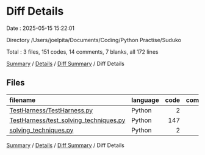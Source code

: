 # Diff Details

Date : 2025-05-15 15:22:01

Directory /Users/joelpita/Documents/Coding/Python Practise/Suduko

Total : 3 files,  151 codes, 14 comments, 7 blanks, all 172 lines

[Summary](results.md) / [Details](details.md) / [Diff Summary](diff.md) / Diff Details

## Files
| filename | language | code | comment | blank | total |
| :--- | :--- | ---: | ---: | ---: | ---: |
| [TestHarness/TestHarness.py](/TestHarness/TestHarness.py) | Python | 2 | 0 | 0 | 2 |
| [TestHarness/test\_solving\_techniques.py](/TestHarness/test_solving_techniques.py) | Python | 147 | 14 | 7 | 168 |
| [solving\_techniques.py](/solving_techniques.py) | Python | 2 | 0 | 0 | 2 |

[Summary](results.md) / [Details](details.md) / [Diff Summary](diff.md) / Diff Details